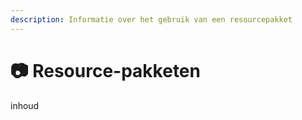 ```yaml
---
description: Informatie over het gebruik van een resourcepakket
---
```


# 📷 Resource-pakketen

inhoud
